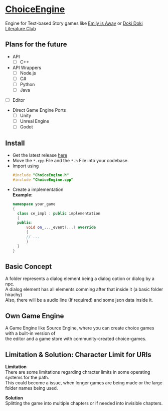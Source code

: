 # [ChoiceEngine](https://github.com/GamingCrafthd/ChoiceEngine/releases)
Engine for Text-based Story games like [Emily is Away](https://store.steampowered.com/app/417860/Emily_is_Away/) or [Doki Doki Literature Club](https://ddlc.plus/)

## Plans for the future
- API
    - [ ] C++
- API Wrappers
    - [ ] Node.js
    - [ ] C#
    - [ ] Python
    - [ ] Java
- [ ] Editor
- Direct Game Engine Ports
    - [ ] Unity
    - [ ] Unreal Engine
    - [ ] Godot

## Install
- Get the latest release [here](https://github.com/GamingCrafthd/ChoiceEngine/releases)
- Move the `*.cpp` File and the `*.h` File into your codebase.
- Import using 
  ```cpp
  #include "ChoiceEngine.h"
  #include "ChoiceEngine.cpp"
  ```
- Create a implementation<br>
  **Example:**
  ```cpp
  namespace your_game
  {
    class ce_impl : public implementation
    {
    public:
        void on_..._event(...) override
        {
        // ...
        }
    }
  }
  ```

## Basic Concept
A folder represents a dialog element being a dialog option or dialog by a npc.<br>
A dialog element has all elements comming after that inside it (a basic folder hirachy)<br>
Also, there will be a audio line (If required) and some json data inside it.<br>

## Own Game Engine
A Game Engine like Source Engine, where you can create choice games with a built-in version of <br>the editor and a game store with community-created choice-games.

## Limitation & Solution: Character Limit for URIs
**Limitation**<br>There are some limitations regarding chracter limits in some operating systems for the path.<br>
This could become a issue, when longer games are being made or the large folder names being used.

**Solution**<br>Splitting the game into multiple chapters or if needed into invisible chapters.
